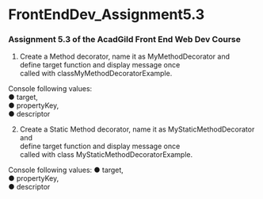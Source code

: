 # FrontEndDev_Assignment5.3
### Assignment 5.3 of the AcadGild Front End Web Dev Course

1. Create a Method decorator, name it as MyMethodDecorator and  
define target function and display message once  
called with classMyMethodDecoratorExample.  

Console following values:  
    ● target,  
    ● propertyKey,  
    ● descriptor  
    
    
2. Create a Static Method decorator, name it as MyStaticMethodDecorator and  
define target function and display message once  
called with class MyStaticMethodDecoratorExample.  

Console following values:
● target,  
● propertyKey,  
● descriptor  

